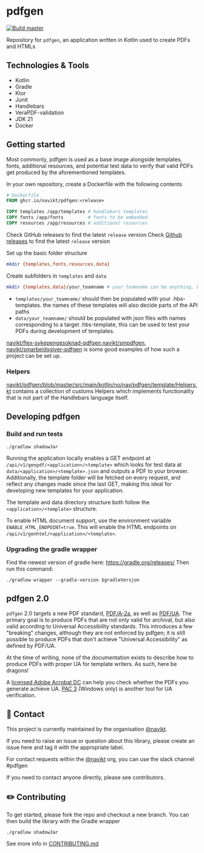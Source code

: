 # pdfgen

[![Build master](https://github.com/navikt/pdfgen/actions/workflows/build.yml/badge.svg?branch=master)](https://github.com/navikt/pdfgen/actions/workflows/build.yml)

Repository for `pdfgen`, an application written in Kotlin used to create PDFs and HTMLs

## Technologies & Tools

* Kotlin
* Gradle
* Ktor
* Junit
* Handlebars
* VeraPDF-validation
* JDK 21
* Docker

## Getting started

Most commonly, pdfgen is used as a base image alongside templates, fonts, additional resources, and potential test data to verify that valid PDFs get produced by the aforementioned templates.

In your own repository, create a Dockerfile with the following contents

```dockerfile
# Dockerfile
FROM ghcr.io/navikt/pdfgen:<release>

COPY templates /app/templates # handlebars templates
COPY fonts /app/fonts         # fonts to be embedded
COPY resources /app/resources # additional resources
```

Check GitHub releases to find the latest `release` version 
Check [Github releases](https://github.com/navikt/pdfgen/releases) to find the latest `release` version

Set up the basic folder structure
```bash
mkdir {templates,fonts,resources,data}
```

Create subfolders in `templates` and `data`
```bash
mkdir {templates,data}/your_teamname # your_teamname can be anything, but it'll be a necessary part of the API later
```

* `templates/your_teamname/` should then be populated with your .hbs-templates. the names of these templates will also decide parts of the API paths
* `data/your_teamname/` should be populated with json files with names corresponding to a target .hbs-template, this can be used to test your PDFs during development of templates.

[navikt/flex-sykepengesoknad-pdfgen](https://github.com/navikt/flex-sykepengesoknad-pdfgen),[navikt/smpdfgen](https://github.com/navikt/smpdfgen), [navikt/smarbeidsgiver-pdfgen](https://github.com/navikt/smarbeidsgiver-pdfgen) is some good examples of how such a project can be set up.

### Helpers
[navikt/pdfgen/blob/master/src/main/kotlin/no/nav/pdfgen/template/Helpers.kt](https://github.com/navikt/pdfgen/blob/master/src/main/kotlin/no/nav/pdfgen/template/Helpers.kt) contains a collection of customs Helpers which implements functionality that is not part of the Handlebars language itself.

## Developing pdfgen

### Build and run tests
`./gradlew shadowJar`

Running the application locally enables a GET endpoint at `/api/v1/genpdf/<application>/<template>`
which looks for test data at `data/<application>/<template>.json` and outputs a PDF to your browser.
Additionally, the template folder will be fetched on every request, and reflect any changes made since the last GET,
making this ideal for developing new templates for your application.

The template and data directory structure both follow the `<application>/<template>` structure.

To enable HTML document support, use the environment variable `ENABLE_HTML_ENDPOINT=true`. This will enable the 
HTML endpoints on `/api/v1/genhtml/<application>/<template>`. 

### Upgrading the gradle wrapper
Find the newest version of gradle here: https://gradle.org/releases/ Then run this command:

```./gradlew wrapper --gradle-version $gradleVersjon```


## pdfgen 2.0

`pdfgen` 2.0 targets a new PDF standard, [PDF/A-2a](https://en.wikipedia.org/wiki/PDF/A#PDF/A-2), as well as [PDF/UA](https://en.wikipedia.org/wiki/PDF/UA).
The primary goal is to produce PDFs that are not only valid for archival, but also valid according to Universal Accessibility standards.
This introduces a few "breaking" changes, although they are not enforced by pdfgen; it is still possible to produce PDFs that don't achieve "Universal Accessibility" as defined by PDF/UA.

At the time of writing, none of the documentation exists to describe how to produce PDFs with proper UA for template writers.
As such, here be dragons!

A [licensed Adobe Acrobat DC](https://gist.github.com/karinaldw/1c4c321fe05bdc1e8996e00722d5317a#adobe-acrobat-dc-pdf) can help you check whether the PDFs you generate achieve UA. 
[PAC 3](https://www.access-for-all.ch/en/pdf-accessibility-checker.html) (Windows only) is another tool for UA verification.


## 👥 Contact

This project is currently maintained by the organisation [@navikt](https://github.com/navikt).

If you need to raise an issue or question about this library, please create an issue here and tag it with the appropriate label.

For contact requests within the [@navikt](https://github.com/navikt) org, you can use the slack channel #pdfgen

If you need to contact anyone directly, please see contributors.

## ✏️ Contributing

To get started, please fork the repo and checkout a new branch. You can then build the library with the Gradle wrapper

```shell script
./gradlew shadowJar
```

See more info in [CONTRIBUTING.md](CONTRIBUTING.md)
